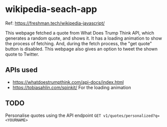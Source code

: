 # wikipedia-seach-app

Ref: https://freshman.tech/wikipedia-javascript/

This webpage fetched a quote from What Does Trump Think API, which generates a random quote,
and shows it. It has a loading animation to show the process of fetching. And, during the fetch process,
the "get quote" button is disabled. This webpage also gives an option to tweet the shown quote to Twitter.

## APIs used
* https://whatdoestrumpthink.com/api-docs/index.html
* https://tobiasahlin.com/spinkit/ For the loading animation

## TODO
Personalise quotes using the API endpoint `GET v1/quotes/personalized?q=<YOURNAME>`
